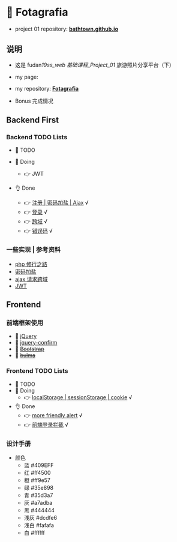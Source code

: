 # 🗽 Fotagrafia

- project 01 repository: **[bathtown.github.io](https://github.com/bathtown/bathtown.github.io)**

## 说明

- 这是 fudan*19ss_web 基础课程\_Project_01* 旅游照片分享平台（下）

- my page:

- my repository: **[Fotagrafia](https://github.com/bathtown/Fotagrafia)**

- Bonus 完成情况

## Backend First

### Backend TODO Lists

- 🥱 TODO

- 👋 Doing
  - 👉 JWT
- 👌 Done

  - 👉 [注册 | 密码加盐 | Ajax](backend/PHP/register.php) √
  - 👉 [登录](backend/PHP/login.php) √
  - 👉 [跨域](backend/PHP/CORS.php) √
  - 👉 [错误码](backend/PHP/statusCode.php) √

### 一些实现 | 参考资料

- [php 修行之路](https://github.com/threadshare/php)
- [密码加盐](https://www.cnblogs.com/makai/p/11130703.html)
- [ajax 请求跨域](https://segmentfault.com/a/1190000012469713)
- [JWT](https://github.com/firebase/php-jwt)

## Frontend

### 前端框架使用

- 🤙 [jQuery](https://jquery.com/)
- 🤙 [jquery-confirm](http://craftpip.github.io/jquery-confirm/)
- 🖖 ~~[Bootstrap](https://getbootstrap.com/)~~
- 🖖 ~~[bulma](https://bulma.io/)~~

### Frontend TODO Lists

- 🥱 TODO
- 👋 Doing
  - 👉 [localStorage | sessionStorage | cookie](frontend/src/html/login.html) √
- 👌 Done
  - 👉 [more friendly alert](frontend/src/html/register.html) √
  - 👉 [前端登录拦截](frontend/src/html/home.html) √

### 设计手册

- 颜色
  - 蓝 #409EFF
  - 红 #ff4500
  - 橙 #ff9e57
  - 绿 #35e898
  - 青 #35d3a7
  - 灰 #a7adba
  - 黑 #444444
  - 浅灰 #dcdfe6
  - 浅白 #fafafa
  - 白 #ffffff
